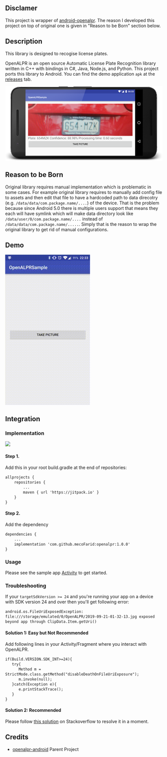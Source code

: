 ## Disclamer
This project is wrapper of [android-openalpr](https://github.com/SandroMachado/openalpr-android). The reason I developed this project on top of original one is given in "Reason to be Born" section below.

## Description
This library is designed to recogise license plates.

OpenALPR is an open source Automatic License Plate Recognition library written in C++ with bindings in C#, Java, Node.js, and Python. This project ports this library to Android. You can find the demo application `apk` at the [releases](https://github.com/mecoFarid/openalpr/releases) tab.

![Screenshot](images/screenshot.png "Main Activity Sample application")

## Reason to be Born
Original library requires manual implementation which is problematic in some cases. For example original library requires to manually add config file to assets and then edit that file to have a hardcoded path to data direcotry (e.g. `/data/data/com.package.name/....`) of the device. That is the problem because since Android 5.0 there is multiple users support that means they each will have symlink which will make data directory look like `/data/user/0/com.package.name/....` instead of `/data/data/com.package.name/.....`.
Simply that is the reason to wrap the original library to get rid of manual configurations.

## Demo

![Screencast](images/screencast.gif "Main Activity Sample application screencast")


## Integration

### Implementation
[![](https://jitpack.io/v/mecoFarid/openalpr.svg)](https://jitpack.io/#mecoFarid/openalpr)

#### Step 1.
Add this in your root build.gradle at the end of repositories:

```
allprojects {
    repositories {
        ...
        maven { url 'https://jitpack.io' }
    }
}
```
#### Step 2.
Add the dependency
```
dependencies {
    ...
    implementation 'com.github.mecoFarid:openalpr:1.0.0'
}

```
### Usage
Please see the sample app [Activity](https://github.com/mecoFarid/openalpr/blob/master/app/src/main/java/com/mecofarid/openalprsample/MainActivity.java) to get started.

### Troubleshooting
If your `targetSdkVersion >= 24` and you're running your app on a device with SDK version 24 and over then you'll get following error:

```
android.os.FileUriExposedException: file:///storage/emulated/0/OpenALPR/2019-09-21-01-32-13.jpg exposed beyond app through ClipData.Item.getUri()
```

#### Solution 1: Easy but Not Recommended
Add following lines in your Activity/Fragment where you interact with OpenALPR.

```
if(Build.VERSION.SDK_INT>=24){
   try{
      Method m = StrictMode.class.getMethod("disableDeathOnFileUriExposure");
      m.invoke(null);
   }catch(Exception e){
      e.printStackTrace();
   }
}
```

#### Solution 2: Recommended
Please follow [this solution](https://stackoverflow.com/q/38200282/5636313) on Stackoverflow to resolve it in a moment.

## Credits

 - [openalpr-android](https://github.com/SandroMachado/openalpr-android) Parent Project
